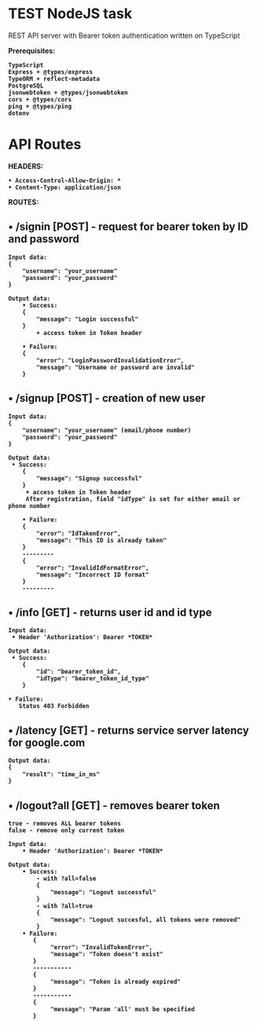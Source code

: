 # TEST NodeJS task
REST API server with Bearer token authentication written on TypeScript

<b>Prerequisites:<b> <br>

    TypeScript
    Express + @types/express
    TypeORM + reflect-metadata
    PostgreSQL
    jsonwebtoken + @types/jsonwebtoken
    cors + @types/cors
    ping + @types/ping
    dotenv


# API Routes

HEADERS:

    • Access-Control-Allow-Origin: * 
    • Content-Type: application/json 

ROUTES:

• /signin [POST] - request for bearer token by ID and password
-
    Input data:
    {
        "username": "your_username"
        "password": "your_password"
    }
    
    Output data:
        • Success:
        {
            "message": "Login successful"
        }
            + access token in Token header
        
        • Failure:
        {
            "error": "LoginPasswordInvalidationError",
            "message": "Username or password are invalid"
        }

• /signup [POST] - creation of new user
-
    Input data:
    {
        "username": "your_username" (email/phone number)
        "password": "your_password"
    }
    
    Output data:
     • Success:
        {
            "message": "Signup successful"
        }
         + access token in Token header
         After registration, field "idType" is set for either email or phone number
    
        • Failure:
        {
            "error": "IdTakenError",
            "message": "This ID is already taken"
        }
        ---------
        {
            "error": "InvalidIdFormatError",
            "message": "Incorrect ID format"
        }
        ---------

• /info [GET] - returns user id and id type
-
    Input data:
     • Header 'Authorization': Bearer *TOKEN*

    Output data:
     • Success:
        {
            "id": "bearer_token_id",
            "idType": "bearer_token_id_type"
        }

    • Failure:
       Status 403 Forbidden

• /latency [GET] - returns service server latency for google.com
-

    Output data:
    {
        "result": "time_in_ms"
    }

• /logout?all [GET] - removes bearer token 
- 
    true - removes ALL bearer tokens
    false - remove only current token
   
```
Input data:
    • Header 'Authorization': Bearer *TOKEN*
    
Output data:
    • Success:
        - with ?all=false
        {
            "message": "Logout successful"
        }
        - with ?all=true
        {
            "message": "Logout succesful, all tokens were removed"
        } 
    • Failure:
       {
            "error": "InvalidTokenError",
            "message": "Token doesn't exist"
       }
       -----------
       {
            "message": "Token is already expired"
       }
       -----------
       {
            "message": "Param 'all' must be specified
       }
```

    
